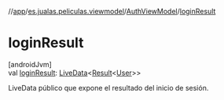 //[app](../../../index.md)/[es.jualas.peliculas.viewmodel](../index.md)/[AuthViewModel](index.md)/[loginResult](login-result.md)

# loginResult

[androidJvm]\
val [loginResult](login-result.md): [LiveData](https://developer.android.com/reference/kotlin/androidx/lifecycle/LiveData.html)&lt;[Result](https://kotlinlang.org/api/latest/jvm/stdlib/kotlin-stdlib/kotlin/-result/index.html)&lt;[User](../../es.jualas.peliculas.data.model/-user/index.md)&gt;&gt;

LiveData público que expone el resultado del inicio de sesión.
